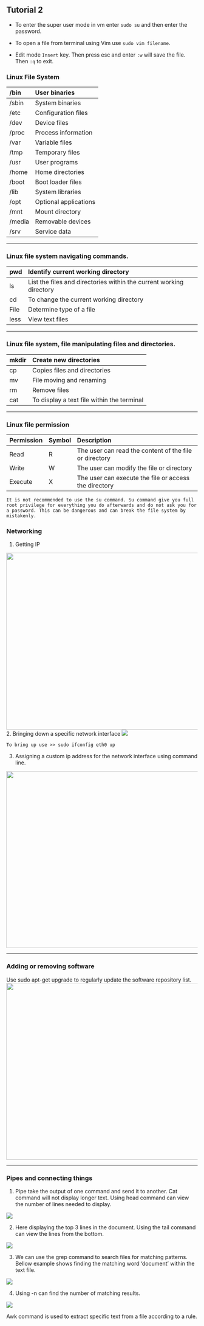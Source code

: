 ## Tutorial 2

* To enter the super user mode in vm enter
`sudo su` and then enter the password.

* To open a file from terminal using Vim use `sudo vim filename`. 

* Edit mode `Insert` key. Then press esc and enter `:w` will save the file. Then `:q` to exit.


### Linux File System

|/bin|User binaries|
|:----|:----|
|/sbin|System binaries|
|/etc|Configuration files|
|/dev|Device files|
|/proc|Process information|
|/var|Variable files|
|/tmp|Temporary files|
|/usr |User programs|
|/home|Home directories|
|/boot|Boot loader files|
|/lib|System libraries|
|/opt|Optional applications|
|/mnt|Mount directory|
|/media |Removable devices|
|/srv|Service data|

----------


### Linux file system navigating commands.
|pwd|Identify current working directory|
|:----|:----|
|ls|List the files and directories within the current working directory|
|cd|To change the current working directory|
|File|Determine type of a file|
|less|View text files|

----------

### Linux file system, file manipulating files and directories.
|mkdir|Create new directories|
|:----|:----|
|cp|Copies files and directories|
|mv|File moving and renaming|
|rm|Remove files|
|cat|To display a text file within the terminal|
----------
### Linux file permission
|Permission|Symbol|Description|
|:----|:----|:----|
|Read|R|The user can read the content of the file or directory|
|Write|W|The user can modify the file or directory|
|Execute|X|The user can execute the file or access the directory|

`It is not recommended to use the su command. Su command give you full root privilege for everything you do afterwards and do not ask you for a password. This can be dangerous and can break the file system by mistakenly.`

### Networking
1. Getting IP
<img src="https://github.com/mr-desilva/6COSC019C-Cyber-Security/blob/main/Tutorial%202/images/img1.png" width="712" height="465">
2. Bringing down a specific network interface
<img src="https://github.com/mr-desilva/6COSC019C-Cyber-Security/blob/main/Tutorial%202/images/img2.png">

    To bring up use >> sudo ifconfig eth0 up
3. Assigning a custom ip address for the network interface using command line.
<img src="https://github.com/mr-desilva/6COSC019C-Cyber-Security/blob/main/Tutorial%202/images/img3.png" width="712" height="465">

----------

### Adding or removing software

Use sudo apt-get upgrade to regularly update the software repository list.
<img src="https://github.com/mr-desilva/6COSC019C-Cyber-Security/blob/main/Tutorial%202/images/img4.png" width="712" height="465">

----------

### Pipes and connecting things
1. Pipe take the output of one command and send it to another.
Cat command will not display longer text. Using head command can view the number of lines needed to display.

<img src="https://github.com/mr-desilva/6COSC019C-Cyber-Security/blob/main/Tutorial%202/images/img5.png">

2. Here displaying the top 3 lines in the document.
Using the tail command can view the lines from the bottom.
 
<img src="https://github.com/mr-desilva/6COSC019C-Cyber-Security/blob/main/Tutorial%202/images/img6.png">

3. We can use the grep command to search files for matching patterns.
Bellow example shows finding the matching word ‘document’ within the text file.

<img src="https://github.com/mr-desilva/6COSC019C-Cyber-Security/blob/main/Tutorial%202/images/img7.png">

4. Using -n can find the number of matching results.

<img src="https://github.com/mr-desilva/6COSC019C-Cyber-Security/blob/main/Tutorial%202/images/img8.png">

Awk command is used to extract specific text from a file according to a rule.
